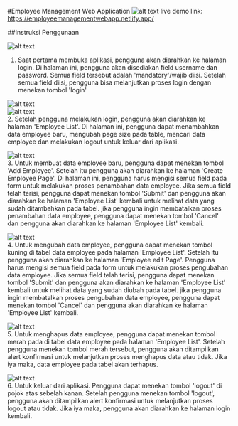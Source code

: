 #Employee Management Web Application
![alt text](https://i.ibb.co/G3gVBFh/Screen-Shot-2021-08-28-at-19-51-32.png)
live demo link: https://employeemanagementwebapp.netlify.app/

##Instruksi Penggunaan<br />

![alt text](https://i.ibb.co/6gpqvtY/Screen-Shot-2021-08-28-at-19-52-28.png)<br />
1. Saat pertama membuka aplikasi, pengguna akan diarahkan ke halaman login. Di halaman ini, pengguna akan disediakan field username dan password. Semua field tersebut adalah 'mandatory'/wajib diisi. Setelah semua field diisi, pengguna bisa melanjutkan proses login dengan menekan tombol 'login'

![alt text](https://i.ibb.co/G3gVBFh/Screen-Shot-2021-08-28-at-19-51-32.png)<br />
![alt text](https://i.ibb.co/9tz7Tj1/Screen-Shot-2021-08-28-at-19-52-02.png)<br />
2. Setelah pengguna melakukan login, pengguna akan diarahkan ke halaman 'Employee List'. Di halaman ini, pengguna dapat menambahkan data employee baru, mengubah page size pada table, mencari data employee dan melakukan logout untuk keluar dari aplikasi.

![alt text](https://i.ibb.co/RCgjh7W/Screen-Shot-2021-08-29-at-05-15-10.png)<br />
3. Untuk membuat data employee baru, pengguna dapat menekan tombol 'Add Employee'. Setelah itu pengguna akan diarahkan ke halaman 'Create Employee Page'. Di halaman ini, pengguna harus mengisi semua field pada form untuk melakukan proses penambahan data employee. Jika semua field telah terisi, pengguna dapat menekan tombol 'Submit' dan pengguna akan diarahkan ke halaman 'Employee List' kembali untuk melihat data yang sudah ditambahkan pada tabel. jika pengguna ingin membatalkan proses penambahan data employee, pengguna dapat menekan tombol 'Cancel' dan pengguna akan diarahkan ke halaman 'Employee List' kembali.

![alt text](https://i.ibb.co/4PGQbX2/Screen-Shot-2021-08-29-at-05-15-28.png)<br />
4. Untuk mengubah data employee, pengguna dapat menekan tombol kuning di tabel data employee pada halaman 'Employee List'. Setelah itu pengguna akan diarahkan ke halaman 'Employee edit Page'. Pengguna harus mengisi semua field pada form untuk melakukan proses pengubahan data employee. Jika semua field telah terisi, pengguna dapat menekan tombol 'Submit' dan pengguna akan diarahkan ke halaman 'Employee List' kembali untuk melihat data yang sudah diubah pada tabel. jika pengguna ingin membatalkan proses pengubahan data employee, pengguna dapat menekan tombol 'Cancel' dan pengguna akan diarahkan ke halaman 'Employee List' kembali.

![alt text](https://i.ibb.co/3SzCtxj/Screen-Shot-2021-08-28-at-20-34-57.png)<br />
5. Untuk menghapus data employee, pengguna dapat menekan tombol merah pada di tabel data employee pada halaman 'Employee List'. Setelah pengguna menekan tombol merah tersebut, pengguna akan ditampilkan alert konfirmasi untuk melanjutkan proses menghapus data atau tidak. Jika iya maka, data employee pada tabel akan terhapus.

![alt text](https://i.ibb.co/b21fvcP/Screen-Shot-2021-08-29-at-05-25-39.png)<br />
6. Untuk keluar dari aplikasi. Pengguna dapat menekan tombol 'logout' di pojok atas sebelah kanan. Setelah pengguna menekan tombol 'logout', pengguna akan ditampilkan alert konfirmasi untuk melanjutkan proses logout atau tidak. Jika iya maka, pengguna akan diarahkan ke halaman login kembali.
